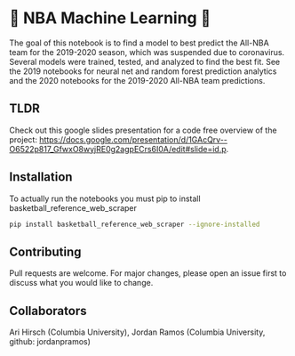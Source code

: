 # 🏀 NBA Machine Learning 🏀

The goal of this notebook is to find a model to best predict the All-NBA team for the 2019-2020 season, which was suspended due to coronavirus. Several models were trained, tested, and analyzed to find the best fit. See the 2019 notebooks for neural net and random forest prediction analytics and the 2020 notebooks for the 2019-2020 All-NBA team predictions. 

## TLDR
Check out this google slides presentation for a code free overview of the project: https://docs.google.com/presentation/d/1GAcQrv--O6522p817_GfwxO8wyjRE0g2agpECrs6I0A/edit#slide=id.p.

## Installation

To actually run the notebooks you must pip to install basketball_reference_web_scraper

```bash
pip install basketball_reference_web_scraper --ignore-installed
```

## Contributing
Pull requests are welcome. For major changes, please open an issue first to discuss what you would like to change.

## Collaborators
Ari Hirsch (Columbia University), Jordan Ramos (Columbia University, github: jordanpramos)
